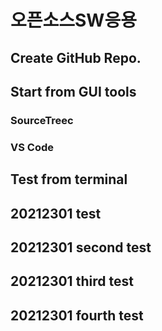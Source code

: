 # 오픈소스SW응용

## Create GitHub Repo.


## Start from GUI tools
### SourceTreec
### VS Code

## Test from terminal

## 20212301 test
## 20212301 second test
## 20212301 third test
## 20212301 fourth test